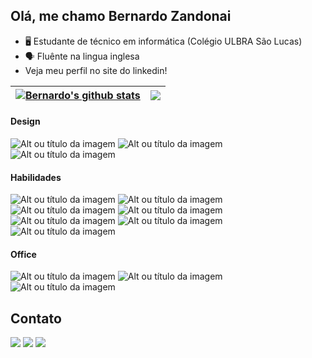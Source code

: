 ## Olá, me chamo Bernardo Zandonai

- 🖥 Estudante de técnico em informática (Colégio ULBRA São Lucas)
- 🗣 Fluênte na lingua inglesa
- Veja meu perfil no site do linkedin!

| <a href="https://github.com/httbz/github-readme-stats"><img align="center" src="https://github-readme-stats.vercel.app/api?username=httbz&show_icons=true&include_all_commits=true&theme=rose_pine&hide_border=true" alt="Bernardo's github stats" /></a> | <a href="https://github.com/httbz/github-readme-stats"><img align="center" src="https://github-readme-stats.vercel.app/api/top-langs/?username=httbz&layout=compact&theme=rose_pine&hide_border=true" /></a> |
| ------------- | ------------- |

#### Design
![Alt ou título da imagem](https://img.shields.io/badge/Canva-%2300C4CC.svg?&style=for-the-badge&logo=Canva&logoColor=white)
![Alt ou título da imagem](https://aleen42.github.io/badges/src/photoshop.svg)
![Alt ou título da imagem](https://aleen42.github.io/badges/src/illustrator.svg)

#### Habilidades
![Alt ou título da imagem](https://img.shields.io/badge/HTML5-E34F26?style=for-the-badge&logo=html5&logoColor=white)
![Alt ou título da imagem](https://img.shields.io/badge/CSS3-1572B6?style=for-the-badge&logo=css3&logoColor=white)
![Alt ou título da imagem](https://img.shields.io/badge/JavaScript-323330?style=for-the-badge&logo=javascript&logoColor=F7DF1E)
![Alt ou título da imagem](https://img.shields.io/badge/Java-ED8B00?style=for-the-badge&logo=openjdk&logoColor=white)
![Alt ou título da imagem](https://img.shields.io/badge/PHP-777BB4?style=for-the-badge&logo=php&logoColor=white)
![Alt ou título da imagem](https://img.shields.io/badge/MySQL-00000F?style=for-the-badge&logo=mysql&logoColor=white)
![Alt ou título da imagem](https://img.shields.io/badge/SQLite-07405E?style=for-the-badge&logo=sqlite&logoColor=white)

#### Office
![Alt ou título da imagem](https://img.shields.io/badge/Microsoft_Excel-217346?style=for-the-badge&logo=microsoft-excel&logoColor=white)
![Alt ou título da imagem](https://img.shields.io/badge/Microsoft_Office-D83B01?style=for-the-badge&logo=microsoft-office&logoColor=white)
![Alt ou título da imagem](https://img.shields.io/badge/Microsoft_PowerPoint-B7472A?style=for-the-badge&logo=microsoft-powerpoint&logoColor=white)

## Contato
<div> 
  <a href="https://instagram.com/bz.paz" target="_blank"><img src="https://img.shields.io/badge/-Instagram-%23E4405F?style=for-the-badge&logo=instagram&logoColor=white" target="_blank"></a>
  <a href = "mailto:bernardo.zandonai@gmail.com"><img src="https://img.shields.io/badge/-Gmail-%23333?style=for-the-badge&logo=gmail&logoColor=white" target="_blank"></a>
  <a href="https://www.linkedin.com/in/bernardo-zandonai" target="_blank"><img src="https://img.shields.io/badge/-LinkedIn-%230077B5?style=for-the-badge&logo=linkedin&logoColor=white" target="_blank"></a> 
</div>
